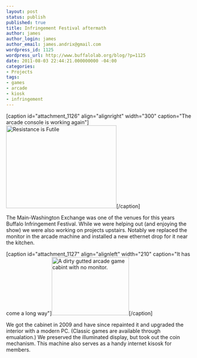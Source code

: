 ```yaml
---
layout: post
status: publish
published: true
title: Infringement Festival aftermath
author: james
author_login: james
author_email: james.andrix@gmail.com
wordpress_id: 1125
wordpress_url: http://www.buffalolab.org/blog/?p=1125
date: 2011-08-03 22:44:21.000000000 -04:00
categories:
- Projects
tags:
- games
- arcade
- kiosk
- infringement
---
```

[caption id="attachment_1126" align="alignright" width="300" caption="The arcade console is working again"]<a href="http://www.buffalolab.org/blog/wp-content/uploads/2011/08/DSCF0133-restored.jpg"><img class="size-medium wp-image-1126" title="Ghosts and Goblins and Borg" src="http://www.buffalolab.org/blog/wp-content/uploads/2011/08/DSCF0133-restored-300x225.jpg" alt="Resistance is Futile" width="300" height="225" /></a>[/caption]

The Main-Washington Exchange was one of the venues for this years Buffalo Infringement Festival. While we were helping out (and enjoying the show) we were also working on projects upstairs. Notably we replaced the monitor in the arcade machine and installed a new ethernet drop for it near the kitchen.

[caption id="attachment_1127" align="alignleft" width="210" caption="It has come a long way"]<a href="http://www.buffalolab.org/blog/wp-content/uploads/2011/08/SANY2717.jpg"><img class="size-medium wp-image-1127 " title="Game Cabinet in 2009" src="http://www.buffalolab.org/blog/wp-content/uploads/2011/08/SANY2717-300x225.jpg" alt="A dirty gutted arcade game cabint with no monitor." width="210" height="158" /></a>[/caption]

We got the cabinet in 2009 and have since repainted it and upgraded the interior with a modern PC. (Classic games are available through emualation.) We preserved the illuminated display, but took out the coin mechanism. This machine also serves as a handy internet kisosk for members.
